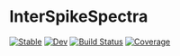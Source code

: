 # InterSpikeSpectra

[![Stable](https://img.shields.io/badge/docs-stable-blue.svg)](https://hkraemer.github.io/InterSpikeSpectra.jl/stable)
[![Dev](https://img.shields.io/badge/docs-dev-blue.svg)](https://hkraemer.github.io/InterSpikeSpectra.jl/dev)
[![Build Status](https://github.com/hkraemer/InterSpikeSpectra.jl/actions/workflows/CI.yml/badge.svg?branch=main)](https://github.com/hkraemer/InterSpikeSpectra.jl/actions/workflows/CI.yml?query=branch%3Amain)
[![Coverage](https://codecov.io/gh/hkraemer/InterSpikeSpectra.jl/branch/main/graph/badge.svg)](https://codecov.io/gh/hkraemer/InterSpikeSpectra.jl)
